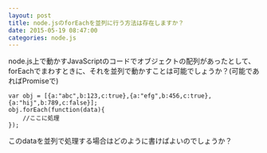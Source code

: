 ```yaml
---
layout: post
title: node.jsのforEachを並列に行う方法は存在しますか？
date: 2015-05-19 08:47:00
categories: node.js
---
```

<!-- {% raw %} -->
<p>node.js上で動かすJavaScriptのコードでオブジェクトの配列があったとして、forEachでまわすときに、それを並列で動かすことは可能でしょうか？(可能であればPromiseで)</p>

<pre><code>var obj = [{a:"abc",b:123,c:true},{a:"efg",b:456,c:true},{a:"hij",b:789,c:false}];
obj.forEach(function(data){
    //ここに処理
});
</code></pre>

<p>このdataを並列で処理する場合はどのように書けばよいのでしょうか？</p>
<!-- {% endraw %} -->
